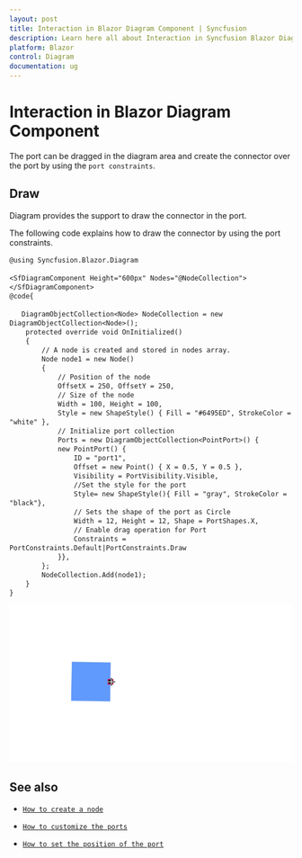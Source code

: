 ```yaml
---
layout: post
title: Interaction in Blazor Diagram Component | Syncfusion
description: Learn here all about Interaction in Syncfusion Blazor Diagram component and more.
platform: Blazor
control: Diagram
documentation: ug
---
```


# Interaction in Blazor Diagram Component

The port can be dragged in the diagram area and create the connector over the port by using the `port constraints`.

## Draw

Diagram provides the support to draw the connector in the port.

The following code explains how to draw the connector by using the port constraints.

```cshtml
@using Syncfusion.Blazor.Diagram

<SfDiagramComponent Height="600px" Nodes="@NodeCollection">
</SfDiagramComponent>
@code{

   DiagramObjectCollection<Node> NodeCollection = new DiagramObjectCollection<Node>();
    protected override void OnInitialized()
    {
        // A node is created and stored in nodes array.
        Node node1 = new Node()
        {
            // Position of the node
            OffsetX = 250, OffsetY = 250,
            // Size of the node
            Width = 100, Height = 100,
            Style = new ShapeStyle() { Fill = "#6495ED", StrokeColor = "white" },
            // Initialize port collection
            Ports = new DiagramObjectCollection<PointPort>() {
            new PointPort() {
                ID = "port1",
                Offset = new Point() { X = 0.5, Y = 0.5 },
                Visibility = PortVisibility.Visible,
                //Set the style for the port
                Style= new ShapeStyle(){ Fill = "gray", StrokeColor = "black"},
                // Sets the shape of the port as Circle
                Width = 12, Height = 12, Shape = PortShapes.X,
                // Enable drag operation for Port
                Constraints = PortConstraints.Default|PortConstraints.Draw
            }},
        };
        NodeCollection.Add(node1);
    }
}
```

![Port Draw](../images/port_draw.gif)

## See also

* [`How to create a node`](../nodes/nodes)

* [`How to customize the ports`](./appearance)

* [`How to set the position of the port`](./positioning)